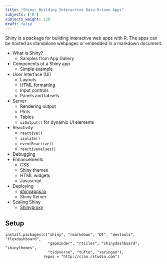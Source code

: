 ```yaml
---
title: "Shiny: Building Interactive Data-Driven Apps"
subjects: ['R']
subjects_weight: 120
draft: false
---
```


<!--
https://www.londonr.org/wp-content/uploads/sites/2/presentations/LondonR_-_Workshop-Introduction_to_Shiny_-_Aimee_Gott_-_20150330.pdf
https://uomresearchit.github.io/RSE18-shiny-workshop/
https://github.com/rstudio/webinars/tree/master/47-introduction-to-shiny
https://github.com/juliasilge/intro_to_shiny
https://github.com/Robinlovelace/learning-shiny
https://shiny.rstudio.com/tutorial/
https://deanattali.com/blog/building-shiny-apps-tutorial/
https://github.com/rstudio-education/intro-shiny-rmarkdown
https://shiny.rstudio.com/articles/debugging.html
-->

Shiny is a package for building interactive web apps with R. The apps can be hosted as standalone webpages or embedded in a markdown document.

- What is Shiny?
  - Samples from App Gallery
- Components of a Shiny app
  - Simple example
- User Interface (UI)
  - Layouts
  - HTML formatting
  - Input controls
  - Panels and tabsets
- Server
  - Rendering output
  - Plots
  - Tables
  - `uiOutput()` for dynamic UI elements
- Reactivity
  - `reactive()`
  - `isolate()`
  - `eventReactive()`
  - `reactiveValues()`
- Debugging
- Enhancements
  - CSS
  - Shiny themes
  - HTML widgets
  - Javascript
- Deploying
  - [shinyapps.io](https://www.shinyapps.io/)
  - Shiny Server
- Scaling Shiny
  - [Shinyproxy](https://www.shinyproxy.io/)

## Setup

```
install.packages(c("shiny", "rmarkdown", "DT", "devtools", "flexdashboard",
                   "gapminder", "rticles", "shinydashboard", "shinythemes", 
                   "tidyverse", "tufte", "xaringan"),
                 repos = "http://cran.rstudio.com")
```
